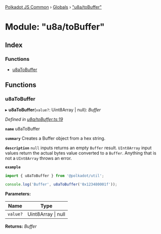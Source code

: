 [Polkadot JS Common](../README.md) › [Globals](../globals.md) › ["u8a/toBuffer"](_u8a_tobuffer_.md)

# Module: "u8a/toBuffer"

## Index

### Functions

* [u8aToBuffer](_u8a_tobuffer_.md#u8atobuffer)

## Functions

###  u8aToBuffer

▸ **u8aToBuffer**(`value?`: Uint8Array | null): *Buffer*

*Defined in [u8a/toBuffer.ts:19](https://github.com/polkadot-js/common/blob/b00d4956/packages/util/src/u8a/toBuffer.ts#L19)*

**`name`** u8aToBuffer

**`summary`** Creates a Buffer object from a hex string.

**`description`** 
`null` inputs returns an empty `Buffer` result. `UInt8Array` input values return the actual bytes value converted to a `Buffer`. Anything that is not a `UInt8Array` throws an error.

**`example`** 
<BR>

```javascript
import { u8aToBuffer } from '@polkadot/util';

console.log('Buffer', u8aToBuffer('0x123480001f'));
```

**Parameters:**

Name | Type |
------ | ------ |
`value?` | Uint8Array &#124; null |

**Returns:** *Buffer*
